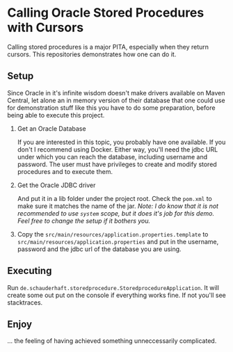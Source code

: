 # Calling Oracle Stored Procedures with Cursors

Calling stored procedures is a major PITA, especially when they return cursors. This repositories demonstrates how one can do it.

## Setup

Since Oracle in it's infinite wisdom doesn't make drivers available on Maven Central, let alone an in memory version of their database that one could use for demonstration stuff like this you have to do some preparation, before being able to execute this project.

1. Get an Oracle Database

    If you are interested in this topic, you probably have one available. If you don't I recommend using Docker. Either way, you'll need the jdbc URL under which you can reach the database, including username and password. The user must have privileges to create and modify stored procedures and to execute them.

2. Get the Oracle JDBC driver

    And put it in a lib folder under the project root. Check the `pom.xml` to make sure it matches the name of the jar. _Note: I do know that it is not recommended to use `system` scope, but it does it's job for this demo. Feel free to change the setup if it bothers you._

3. Copy the `src/main/resources/application.properties.template` to `src/main/resources/application.properties` and put in the username, password and the jdbc url of the database you are using.

## Executing

Run `de.schauderhaft.storedprocedure.StoredprocedureApplication`. It will create some out put on the console if everything works fine. If not you'll see stacktraces.

## Enjoy

... the feeling of having achieved something unneccessarily complicated.
